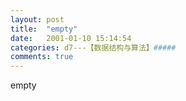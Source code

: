 ```yaml
---
layout: post
title:  "empty"
date:   2001-01-10 15:14:54
categories: d7---【数据结构与算法】#####
comments: true
---
```

empty
